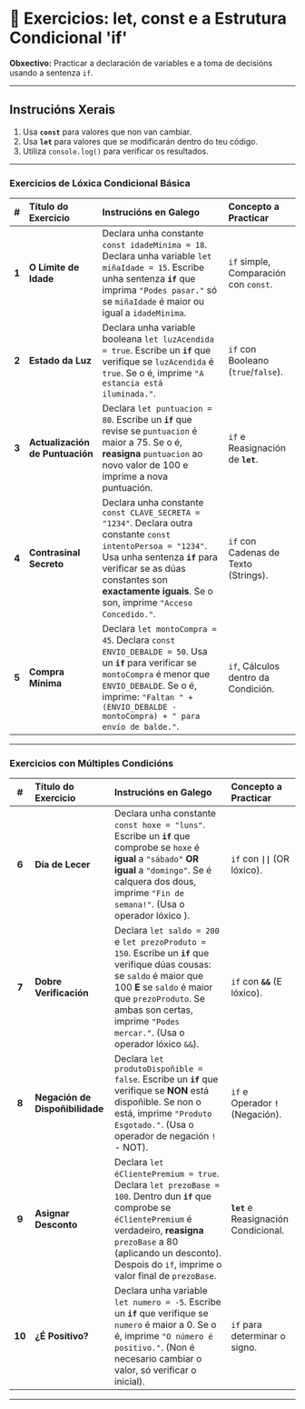 # 🚦 Exercicios: let, const e a Estrutura Condicional 'if'

**Obxectivo:** Practicar a declaración de variables e a toma de decisións usando a sentenza `if`.

---

## **Instrucións Xerais**

1.  Usa **`const`** para valores que non van cambiar.
2.  Usa **`let`** para valores que se modificarán dentro do teu código.
3.  Utiliza `console.log()` para verificar os resultados.

---

### **Exercicios de Lóxica Condicional Básica**

| \# | Título do Exercicio | Instrucións en Galego | Concepto a Practicar |
| :---: | :--- | :--- | :--- |
| **1** | **O Límite de Idade** | Declara unha constante `const idadeMinima = 18`. Declara unha variable `let miñaIdade = 15`. Escribe unha sentenza **`if`** que imprima `"Podes pasar."` só se `miñaIdade` é maior ou igual a `idadeMinima`. | `if` simple, Comparación con `const`. |
| **2** | **Estado da Luz** | Declara unha variable booleana `let luzAcendida = true`. Escribe un **`if`** que verifique se `luzAcendida` é `true`. Se o é, imprime `"A estancia está iluminada."`. | `if` con Booleano (`true`/`false`). |
| **3** | **Actualización de Puntuación** | Declara `let puntuacion = 80`. Escribe un **`if`** que revise se `puntuacion` é maior a $75$. Se o é, **reasigna** `puntuacion` ao novo valor de $100$ e imprime a nova puntuación. | `if` e Reasignación de **`let`**. |
| **4** | **Contrasinal Secreto** | Declara unha constante `const CLAVE_SECRETA = "1234"`. Declara outra constante `const intentoPersoa = "1234"`. Usa unha sentenza **`if`** para verificar se as dúas constantes son **exactamente iguais**. Se o son, imprime `"Acceso Concedido."`. | `if` con Cadenas de Texto (Strings). |
| **5** | **Compra Mínima** | Declara `let montoCompra = 45`. Declara `const ENVIO_DEBALDE = 50`. Usa un **`if`** para verificar se `montoCompra` é menor que `ENVIO_DEBALDE`. Se o é, imprime: `"Faltan " + (ENVIO_DEBALDE - montoCompra) + " para envío de balde."`. | `if`, Cálculos dentro da Condición. |

---

### **Exercicios con Múltiples Condicións**

| \# | Título do Exercicio | Instrucións en Galego | Concepto a Practicar |
| :---: | :--- | :--- | :--- |
| **6** | **Día de Lecer** | Declara unha constante `const hoxe = "luns"`. Escribe un **`if`** que comprobe se `hoxe` é **igual** a `"sábado"` **OR** **igual** a `"domingo"`. Se é calquera dos dous, imprime `"Fin de semana!"`. (Usa o operador lóxico  ). | `if` con **`\|\|`** (OR lóxico). |
| **7** | **Dobre Verificación** | Declara `let saldo = 200` e `let prezoProduto = 150`. Escribe un **`if`** que verifique dúas cousas: se `saldo` é maior que $100$ **E** se `saldo` é maior que `prezoProduto`. Se ambas son certas, imprime `"Podes mercar."`. (Usa o operador lóxico `&&`). | `if` con **`&&`** (E lóxico). |
| **8** | **Negación de Dispoñibilidade** | Declara `let produtoDispoñible = false`. Escribe un **`if`** que verifique se **NON** está dispoñible. Se non o está, imprime `"Produto Esgotado."`. (Usa o operador de negación `!` - NOT). | `if` e Operador **`!`** (Negación). |
| **9** | **Asignar Desconto** | Declara `let éClientePremium = true`. Declara `let prezoBase = 100`. Dentro dun **`if`** que comprobe se `éClientePremium` é verdadeiro, **reasigna** `prezoBase` a $80$ (aplicando un desconto). Despois do `if`, imprime o valor final de `prezoBase`. | **`let`** e Reasignación Condicional. |
| **10** | **¿É Positivo?** | Declara unha variable `let numero = -5`. Escribe un **`if`** que verifique se `numero` é maior a $0$. Se o é, imprime `"O número é positivo."`. (Non é necesario cambiar o valor, só verificar o inicial). | `if` para determinar o signo. |

---